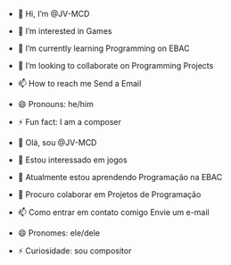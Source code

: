- 👋 Hi, I’m @JV-MCD
- 👀 I’m interested in Games
- 🌱 I’m currently learning Programming on EBAC
- 💞️ I’m looking to collaborate on Programming Projects
- 📫 How to reach me Send a Email
- 😄 Pronouns: he/him
- ⚡ Fun fact: I am a composer

- 👋 Olá, sou @JV-MCD
- 👀 Estou interessado em jogos
- 🌱 Atualmente estou aprendendo Programação na EBAC
- 💞️ Procuro colaborar em Projetos de Programação
- 📫 Como entrar em contato comigo Envie um e-mail
- 😄 Pronomes: ele/dele
- ⚡ Curiosidade: sou compositor
